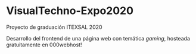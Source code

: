 # VisualTechno-Expo2020
Proyecto de graduación ITEXSAL 2020

Desarrollo del frontend de una página web con temática _gaming_, hosteada gratuitamente en 000webhost!
